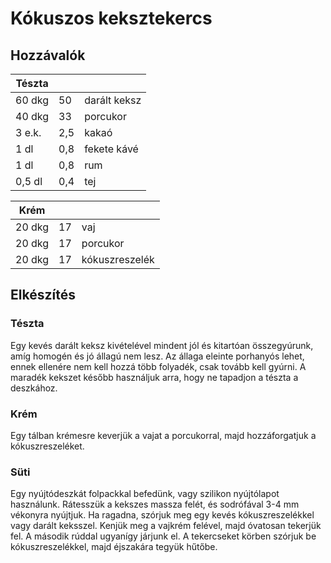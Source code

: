 # Kókuszos keksztekercs

## Hozzávalók

|Tészta|   |            |
|------|---|------------|
|60 dkg|50 |darált keksz|
|40 dkg|33 |porcukor    |
|3 e.k.|2,5|kakaó       |
|1 dl  |0,8|fekete kávé |
|1 dl  |0,8|rum         |
|0,5 dl|0,4|tej         |

|Krém  |  |              |
|------|--|--------------|
|20 dkg|17|vaj           |
|20 dkg|17|porcukor      |
|20 dkg|17|kókuszreszelék|



## Elkészítés
### Tészta
Egy kevés darált keksz kivételével mindent jól és kitartóan összegyúrunk, amíg homogén és jó állagú nem lesz. Az állaga eleinte porhanyós lehet, ennek ellenére nem kell hozzá több folyadék, csak tovább kell gyúrni. A maradék kekszet később használjuk arra, hogy ne tapadjon a tészta a deszkához.

### Krém
Egy tálban krémesre keverjük a vajat a porcukorral, majd hozzáforgatjuk a kókuszreszeléket.

### Süti
Egy nyújtódeszkát folpackkal befedünk, vagy szilikon nyújtólapot használunk. Rátesszük a kekszes massza felét, és sodrófával 3-4 mm vékonyra nyújtjuk. Ha ragadna, szórjuk meg egy kevés kókuszreszelékkel vagy darált keksszel. Kenjük meg a vajkrém felével, majd óvatosan tekerjük fel. A második rúddal ugyanígy járjunk el. A tekercseket körben szórjuk be kókuszreszelékkel, majd éjszakára tegyük hűtőbe.
<!--stackedit_data:
eyJoaXN0b3J5IjpbMTIzNzM4NzI0LC0xOTU2NTY5NDY5LDUzOD
kwMjUyMV19
-->
